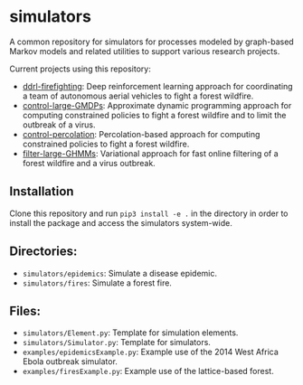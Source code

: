 # simulators

A common repository for simulators for processes modeled by graph-based Markov models and related utilities to support 
various research projects. 

Current projects using this repository:
- [ddrl-firefighting](https://github.com/rhaksar/ddrl-firefighting): Deep reinforcement learning approach for 
  coordinating a team of autonomous aerial vehicles to fight a forest wildfire.
- [control-large-GMDPs](https://github.com/rhaksar/control-large-GMDPs): Approximate dynamic programming approach for 
  computing constrained policies to fight a forest wildfire and to limit the outbreak of a virus.
- [control-percolation](https://github.com/rhaksar/control-percolation): Percolation-based approach for computing 
  constrained policies to fight a forest wildfire. 
- [filter-large-GHMMs](https://github.com/rhaksar/filter-large-GMDPs): Variational approach for fast online filtering
  of a forest wildfire and a virus outbreak. 

## Installation

Clone this repository and run `pip3 install -e .` in the directory in order to install the package and access the
simulators system-wide.

## Directories:
- `simulators/epidemics`: Simulate a disease epidemic.
- `simulators/fires`: Simulate a forest fire.

## Files:
- `simulators/Element.py`: Template for simulation elements. 
- `simulators/Simulator.py`: Template for simulators. 
- `examples/epidemicsExample.py`: Example use of the 2014 West Africa Ebola outbreak simulator.
- `examples/firesExample.py`: Example use of the lattice-based forest. 
